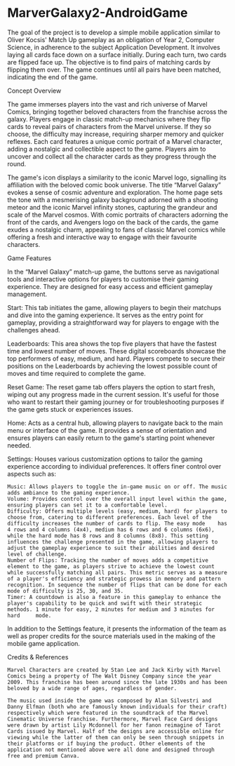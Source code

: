 # MarverGalaxy2-AndroidGame

The goal of the project is to develop a simple mobile application similar to Oliver Kocsis' Match Up gameplay as an obligation of Year 2, Computer Science, in adherence to the subject Application Development. It involves laying all cards face down on a surface initially. During each turn, two cards are flipped face up. The objective is to find pairs of matching cards by flipping them over. The game continues until all pairs have been matched, indicating the end of the game. 

Concept Overview

The game immerses players into the vast and rich universe of Marvel Comics, bringing together beloved characters from the franchise across the galaxy. Players engage in classic match-up mechanics where they flip cards to reveal pairs of characters from the Marvel universe. If they so choose, the difficulty may increase, requiring sharper memory and quicker reflexes. Each card features a unique comic portrait of a Marvel character, adding a nostalgic and collectible aspect to the game. Players aim to uncover and collect all the character cards as they progress through the round.
 
The game's icon displays a similarity to the iconic Marvel logo, signalling its affiliation with the beloved comic book universe. The title “Marvel Galaxy” evokes a sense of cosmic adventure and exploration. The home page sets the tone with a mesmerising galaxy background adorned with a shooting meteor and the iconic Marvel infinity stones, capturing the grandeur and scale of the Marvel cosmos. With comic portraits of characters adorning the front of the cards, and Avengers logo on the back of the cards, the game exudes a nostalgic charm, appealing to fans of classic Marvel comics while offering a fresh and interactive way to engage with their favourite characters.

Game Features

In the “Marvel Galaxy” match-up game, the buttons serve as navigational tools and interactive options for players to customise their gaming experience. They are designed for easy access and efficient gameplay management.

Start: This tab initiates the game, allowing players to begin their matchups and dive into the gaming experience. It serves as the entry point for gameplay, providing a straightforward way for players to engage with the challenges ahead.

Leaderboards: This area shows the top five players that have the fastest time and lowest number of moves. These digital scoreboards showcase the top performers of easy, medium, and hard. Players compete to secure their positions on the Leaderboards by achieving the lowest possible count of moves and time required to complete the game.

Reset Game: The reset game tab offers players the option to start fresh, wiping out any progress made in the current session. It's useful for those who want to restart their gaming journey or for troubleshooting purposes if the game gets stuck or experiences issues.

Home: Acts as a central hub, allowing players to navigate back to the main menu or interface of the game. It provides a sense of orientation and ensures players can easily return to the game's starting point whenever needed.

Settings: Houses various customization options to tailor the gaming experience according to individual preferences. It offers finer control over aspects such as:

	Music: Allows players to toggle the in-game music on or off. The music adds ambiance to the gaming experience.
	Volume: Provides control over the overall input level within the game, ensuring players can set it to a comfortable level. 
	Difficulty: Offers multiple levels (easy, medium, hard) for players to choose from, catering to different preferences. Each level of the difficulty increases the number of cards to flip. The easy mode 	has 4 rows and 4 columns (4x4), medium has 6 rows and 6 columns (6x6), while the hard mode has 8 rows and 8 columns (8x8). This setting influences the challenge presented in the game, allowing players to 	adjust the gameplay experience to suit their abilities and desired level of challenge.
	Number of Flips: Tracking the number of moves adds a competitive element to the game, as players strive to achieve the lowest count while successfully matching all pairs. This metric serves as a measure 	of a player's efficiency and strategic prowess in memory and pattern recognition. In sequence the number of flips that can be done for each mode of difficulty is 25, 30, and 35.
	Timer: A countdown is also a feature in this gameplay to enhance the player's capability to be quick and swift with their strategic methods. 1 minute for easy, 2 minutes for medium and 3 minutes for hard 	mode.

In addition to the Settings feature, it presents the information of the team as well as proper credits for the source materials used in the making of the mobile game application.


Credits & References 

	Marvel Characters are created by Stan Lee and Jack Kirby with Marvel Comics being a property of The Walt Disney Company since the year 2009. This franchise has been around since the late 1930s and has been beloved by a wide range of ages, regardless of gender.

	The music used inside the game was composed by Alan Silvestri and Danny Elfman (both who are famously known individuals for their craft) respectively which were featured in the soundtrack of the Marvel Cinematic Universe franchise. Furthermore, Marvel Face Card designs were drawn by artist Lily Mcdonnell for her fanon reimagine of Tarot Cards issued by Marvel. Half of the designs are accessible online for viewing while the latter of them can only be seen through snippets in their platforms or if buying the product. Other elements of the application not mentioned above were all done and designed through free and premium Canva. 
